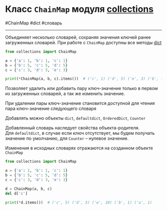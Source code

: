 # Класс `ChainMap` модуля [collections](_collections%20-%20модуль.md)
#ChainMap #dict #словарь 
***
Объединяет несколько словарей, сохраняя значения ключей ранее загруженных словарей.
При работе с `ChainMap` доступны все методы [dict](../../../Встроенные%20возможности%20Python/dict/_dict%20-%20тип%20данных.md)

```python
from collections import ChainMap

a = {'a': 1, 'b': 1, 'c': 1}
b = {'b': 5, 'c': 5, 'd': 5}
c = {'c': 3, 'd': 3, 'e': 3}

print(*ChainMap(a, b, c).items())  # ('c', 1) ('d', 5) ('e', 3) ('b', 1) ('a', 1)
```

Позволяет удалить или добавить пару ключ-значение только в первом из загруженных словарей, а так же изменить значение.

При удалении пары ключ-значение становится доступной для чтения пара ключ-значение следующего словаря

Добавлять можно объекты `dict`, `defaultdict`, `OrderedDict`, `Counter`

Добавленный словарь наследует свойства объекта-родителя. Для `defaultdict`, в случае если ключ отсутствует, мы будем получать значение по умолчанию, для `Counter` – нулевое значение.

Изменения в исходных словарях отражаются на созданном объекте `ChainMap`

```python
from collections import ChainMap

a = {'a': 1, 'b': 1, 'c': 1}
b = {'b': 5, 'c': 5, 'd': 5}
c = {'c': 3, 'd': 3, 'e': 3}

d = ChainMap(a, b, c)
del d['c']

print(*d.items())  # ('c', 5) ('d', 5) ('e', 10) ('b', 1) ('a', 1)
```

